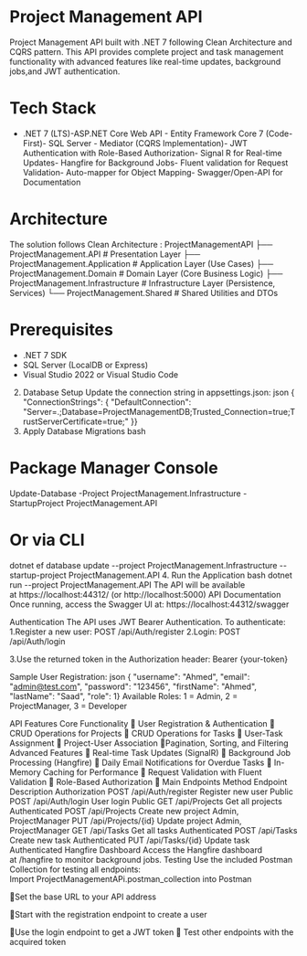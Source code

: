 # Project Management API

Project Management API built with .NET 7 following Clean Architecture and CQRS pattern. This API provides complete project and task management functionality with advanced features like real-time updates, background jobs,and JWT authentication.
# Tech Stack
- .NET 7 (LTS)-ASP.NET Core Web API - Entity Framework Core 7 (Code-First)- SQL Server -  Mediator (CQRS Implementation)-
JWT Authentication with Role-Based Authorization- Signal R for Real-time Updates- Hangfire for Background Jobs- Fluent validation for Request Validation- Auto-mapper for Object Mapping- Swagger/Open-API  for Documentation
# Architecture
The solution follows Clean Architecture :
 ProjectManagementAPI
├── ProjectManagement.API # Presentation Layer
├──  ProjectManagement.Application # Application Layer (Use Cases)
├──  ProjectManagement.Domain # Domain Layer (Core Business Logic)
├──  ProjectManagement.Infrastructure # Infrastructure Layer (Persistence, Services)
└──  ProjectManagement.Shared # Shared Utilities and DTOs

# Prerequisites
- .NET 7 SDK
- SQL Server (LocalDB or Express)
- Visual Studio 2022 or Visual Studio Code



2. Database Setup
Update the connection string in appsettings.json:
json
{
  "ConnectionStrings": {
    "DefaultConnection": "Server=.;Database=ProjectManagementDB;Trusted_Connection=true;TrustServerCertificate=true;"
  }}
3. Apply Database Migrations
bash
# Package Manager Console
Update-Database -Project ProjectManagement.Infrastructure -StartupProject ProjectManagement.API
# Or via CLI
dotnet ef database update --project ProjectManagement.Infrastructure --startup-project ProjectManagement.API
4. Run the Application
bash
dotnet run --project ProjectManagement.API
The API will be available at https://localhost:44312/ (or http://localhost:5000)
 API Documentation
Once running, access the Swagger UI at:
https://localhost:44312/swagger

 Authentication
The API uses JWT Bearer Authentication. To authenticate:
1.Register a new user: POST /api/Auth/register
2.Login: POST /api/Auth/login

3.Use the returned token in the Authorization header: Bearer {your-token}

Sample User Registration:
json
{
  "username": "Ahmed",
  "email": "admin@test.com",
  "password": "123456",
  "firstName": "Ahmed",
  "lastName": "Saad",
  "role": 1}
Available Roles: 1 = Admin, 2 = ProjectManager, 3 = Developer





 API Features
Core Functionality
 User Registration & Authentication
 CRUD Operations for Projects
 CRUD Operations for Tasks
 User-Task Assignment
 Project-User Association
Pagination, Sorting, and Filtering
 Advanced Features
 Real-time Task Updates (SignalR)
 Background Job Processing (Hangfire)
 Daily Email Notifications for Overdue Tasks
 In-Memory Caching for Performance
 Request Validation with Fluent Validation
 Role-Based Authorization

 Main Endpoints
Method	Endpoint	Description	Authorization
POST	/api/Auth/register	Register new user	Public
POST	/api/Auth/login	User login	Public
GET	/api/Projects	Get all projects	Authenticated
POST	/api/Projects	Create new project	Admin, ProjectManager
PUT	/api/Projects/{id}	Update project	Admin, ProjectManager
GET	/api/Tasks	Get all tasks	Authenticated
POST	/api/Tasks	Create new task	Authenticated
PUT	/api/Tasks/{id}	Update task	Authenticated
Hangfire Dashboard
Access the Hangfire dashboard at /hangfire to monitor background jobs.
Testing
Use the included Postman Collection for testing all endpoints:
Import ProjectManagementAPi.postman_collection into Postman

Set the base URL to your API address

Start with the registration endpoint to create a user

Use the login endpoint to get a JWT token

Test other endpoints with the acquired token
